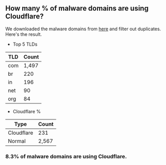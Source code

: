 ## How many % of malware domains are using Cloudflare?


We downloaded the malware domains from [here](https://urlhaus.abuse.ch) and filter out duplicates.
Here's the result.


[//]: # (start replacement)


- Top 5 TLDs

| TLD | Count |
| --- | --- |
| com | 1,497 |
| br | 220 |
| in | 196 |
| net | 90 |
| org | 84 |


- Cloudflare %

| Type | Count |
| --- | --- |
| Cloudflare | 231 |
| Normal | 2,567 |


### 8.3% of malware domains are using Cloudflare.